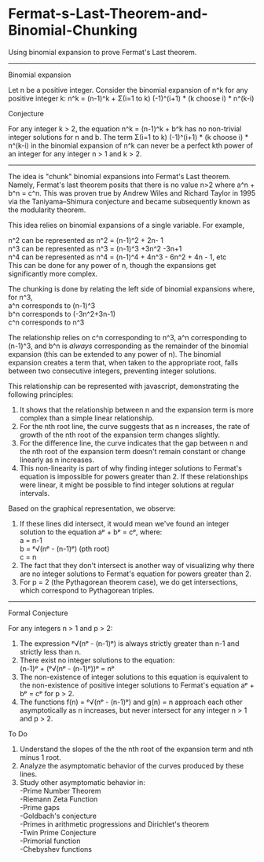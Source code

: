 # Fermat-s-Last-Theorem-and-Binomial-Chunking
Using binomial expansion to prove Fermat's Last theorem.

_____________________________

Binomial expansion

Let n be a positive integer. Consider the binomial expansion of n^k for any positive integer k:
n^k = (n-1)^k + Σ(i=1 to k) (-1)^(i+1) * (k choose i) * n^(k-i)

Conjecture

For any integer k > 2, the equation n^k = (n-1)^k + b^k has no non-trivial integer solutions for n and b.
The term Σ(i=1 to k) (-1)^(i+1) * (k choose i) * n^(k-i) in the binomial expansion of n^k can never be a perfect kth power of an integer for any integer n > 1 and k > 2.

_____________________________

The idea is "chunk" binomial expansions into Fermat's Last theorem. Namely, Fermat's last theorem posits that there is no value n>2 where a^n + b^n = c^n. This was proven true by Andrew Wiles and Richard Taylor in 1995 via the Taniyama–Shimura conjecture and became subsequently known as the modularity theorem.

This idea relies on binomial expansions of a single variable. For example,

n^2 can be represented as n^2 = (n-1)^2 + 2n- 1  
n^3 can be represented as n^3 = (n-1)^3 +3n^2 -3n+1  
n^4 can be represented as n^4 = (n-1)^4 + 4n^3 - 6n^2 + 4n - 1, etc  
This can be done for any power of n, though the expansions get significantly more complex.  

The chunking is done by relating the left side of binomial expansions where, for n^3,  
a^n corresponds to (n-1)^3  
b^n corresponds to (-3n^2+3n-1)  
c^n corresponds to n^3  

The relationship relies on c^n corresponding to n^3, a^n corresponding to (n-1)^3, and b^n is _always_ corresponding  as the remainder of the binomial expansion (this can be extended to any power of n). The binomial expansion creates a term that, when taken to the appropriate root, falls between two consecutive integers, preventing integer solutions.  

This relationship can be represented with javascript, demonstrating the following principles:  

1. It shows that the relationship between n and the expansion term is more complex than a simple linear relationship.  
2. For the nth root line, the curve suggests that as n increases, the rate of growth of the nth root of the expansion term changes slightly.  
3. For the difference line, the curve indicates that the gap between n and the nth root of the expansion term doesn't remain constant or change linearly as n increases.  
4. This non-linearity is part of why finding integer solutions to Fermat's equation is impossible for powers greater than 2. If these relationships were linear, it might be possible to find integer solutions at regular intervals.

Based on the graphical representation, we observe:

1. If these lines did intersect, it would mean we've found an integer solution to the equation aᵖ + bᵖ = cᵖ, where:  
a = n-1  
b = ᵖ√(nᵖ - (n-1)ᵖ)  (pth root)  
c = n  
2. The fact that they don't intersect is another way of visualizing why there are no integer solutions to Fermat's equation for powers greater than 2.  
3. For p = 2 (the Pythagorean theorem case), we do get intersections, which correspond to Pythagorean triples.  

______________________________________

Formal Conjecture

For any integers n > 1 and p > 2:

1. The expression ᵖ√(nᵖ - (n-1)ᵖ) is always strictly greater than n-1 and strictly less than n.  
2. There exist no integer solutions to the equation:  
(n-1)ᵖ + (ᵖ√(nᵖ - (n-1)ᵖ))ᵖ = nᵖ  
3. The non-existence of integer solutions to this equation is equivalent to the non-existence of positive integer solutions to Fermat's equation aᵖ + bᵖ = cᵖ for p > 2.  
4. The functions f(n) = ᵖ√(nᵖ - (n-1)ᵖ) and g(n) = n approach each other asymptotically as n increases, but never intersect for any integer n > 1 and p > 2.

To Do  

1. Understand the slopes of the the nth root of the expansion term and nth minus 1 root.  
2. Analyze the asymptomatic behavior of the curves produced by these lines.
3. Study other asymptomatic behavior in:  
   -Prime Number Theorem  
   -Riemann Zeta Function  
   -Prime gaps  
   -Goldbach's conjecture  
   -Primes in arithmetic progressions and Dirichlet's theorem  
   -Twin Prime Conjecture  
   -Primorial function  
   -Chebyshev functions  
